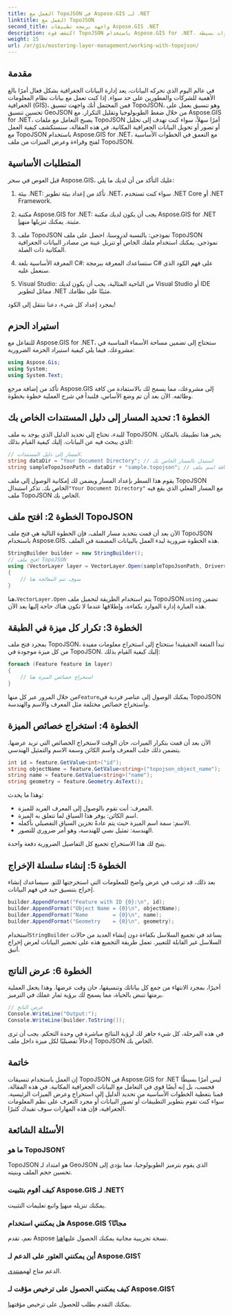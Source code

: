 ```yaml
---
title: العمل مع TopoJSON في Aspose.GIS لـ .NET
linktitle: العمل مع TopoJSON
second_title: واجهة برمجة تطبيقات Aspose.GIS .NET
description: اكتشف قوة TopoJSON باستخدام Aspose.GIS for .NET. تعلم كيفية قراءة واستخراج وعرض الميزات الجغرافية المكانية بخطوات بسيطة.
weight: 15
url: /ar/gis/mastering-layer-management/working-with-topojson/
---
```

## مقدمة

في عالم اليوم الذي تحركه البيانات، يعد إدارة البيانات الجغرافية بشكل فعال أمرًا بالغ الأهمية للشركات والمطورين على حد سواء. إذا كنت تعمل مع بيانات نظام المعلومات الجغرافية (GIS)، فمن المحتمل أنك واجهت تنسيق TopoJSON، وهو تنسيق يعمل على تحسين تنسيق GeoJSON من خلال ضغط الطوبولوجيا وتقليل التكرار. مع Aspose.GIS for .NET، يصبح التعامل مع ملفات TopoJSON أمرًا سهلاً، سواء كنت تهدف إلى تحليل أو تصور أو تحويل البيانات الجغرافية المكانية. في هذه المقالة، سنستكشف كيفية العمل مع TopoJSON باستخدام Aspose.GIS for .NET، مع التعمق في الخطوات الأساسية لفتح وقراءة وعرض الميزات من ملف TopoJSON.

## المتطلبات الأساسية

قبل الغوص في سحر Aspose.GIS، عليك التأكد من أن لديك ما يلي:

1. بيئة .NET: تأكد من إعداد بيئة تطوير .NET، سواء كنت تستخدم .NET Core أو .NET Framework.
   
2.  مكتبة Aspose.GIS for .NET: يجب أن يكون لديك مكتبة Aspose.GIS for .NET مثبتة. يمكنك تنزيلها من[هنا](https://releases.aspose.com/gis/net/).

3. ملف TopoJSON نموذجي: بالنسبة لدروسنا، احصل على ملف TopoJSON نموذجي. يمكنك استخدام ملفك الخاص أو تنزيل عينة من مصادر البيانات الجغرافية المكانية ذات الصلة.

4. المعرفة الأساسية بلغة C#: ستساعدك المعرفة ببرمجة C# على فهم الكود الذي سنعمل عليه.

5. Visual Studio: من الناحية المثالية، يجب أن يكون لديك Visual Studio أو IDE مماثل لتطوير .NET مثبتًا على نظامك.

بمجرد إعداد كل شيء، دعنا ننتقل إلى الكود!

## استيراد الحزم

للتفاعل مع Aspose.GIS for .NET، ستحتاج إلى تضمين مساحة الأسماء المناسبة في مشروعك. فيما يلي كيفية استيراد الحزمة الضرورية:

```csharp
using Aspose.Gis;
using System;
using System.Text;
```

تأكد من إضافة مرجع Aspose.GIS إلى مشروعك، مما يسمح لك بالاستفادة من كافة وظائفه. الآن بعد أن تم وضع الأساس، فلنبدأ في شرح العملية خطوة بخطوة.

## الخطوة 1: تحديد المسار إلى دليل المستندات الخاص بك

للبدء، تحتاج إلى تحديد الدليل الذي يوجد به ملف TopoJSON. يخبر هذا تطبيقك بالمكان الذي يبحث فيه عن البيانات. إليك كيفية القيام بذلك:

```csharp
// المسار إلى دليل المستندات.
string dataDir = "Your Document Directory"; // استبدل بالمسار الخاص بك
string sampleTopoJsonPath = dataDir + "sample.topojson"; // إضافة اسم ملف TopoJSON
```

 يقوم هذا السطر بإعداد المسار ويضمن لك إمكانية الوصول إلى ملف TopoJSON الخاص بك. تذكر استبدال`"Your Document Directory"` مع المسار الفعلي الذي يقع فيه ملف TopoJSON الخاص بك.

## الخطوة 2: افتح ملف TopoJSON

الآن بعد أن قمت بتحديد مسار الملف، فإن الخطوة التالية هي فتح ملف TopoJSON باستخدام Aspose.GIS. هذه الخطوة ضرورية لبدء العمل بالبيانات المضمنة في الملف.

```csharp
StringBuilder builder = new StringBuilder();
// افتح ملف TopoJSON
using (VectorLayer layer = VectorLayer.Open(sampleTopoJsonPath, Drivers.TopoJson))
{
    // سوف تتم المعالجة هنا
}
```

 هنا،`VectorLayer.Open` يتم استخدام الطريقة لتحميل ملف TopoJSON.`using` تضمن هذه العبارة إدارة الموارد بكفاءة، وإطلاقها عندما لا تكون هناك حاجة إليها بعد الآن.

## الخطوة 3: تكرار كل ميزة في الطبقة

بمجرد فتح ملف TopoJSON، تبدأ المتعة الحقيقية! ستحتاج إلى استخراج معلومات مفيدة من كل ميزة موجودة في TopoJSON. إليك كيفية القيام بذلك:

```csharp
foreach (Feature feature in layer)
{
    // استخراج خصائص الميزة هنا
}
```

 من خلال المرور عبر كل منها`Feature`يمكنك الوصول إلى عناصر فردية في TopoJSON واستخراج خصائص مختلفة مثل المعرف والاسم والهندسة.

## الخطوة 4: استخراج خصائص الميزة

الآن بعد أن قمت بتكرار الميزات، حان الوقت لاستخراج الخصائص التي تريد عرضها. يتضمن ذلك جلب المعرف واسم الكائن وسمة الاسم والتمثيل الهندسي.

```csharp
int id = feature.GetValue<int>("id");
string objectName = feature.GetValue<string>("topojson_object_name");
string name = feature.GetValue<string>("name");
string geometry = feature.Geometry.AsText();
```

وهذا ما يحدث:
- المعرف: أنت تقوم بالوصول إلى المعرف الفريد للميزة.
- اسم الكائن: يوفر هذا السياق لما تتعلق به الميزة.
- الاسم: سمة اسم الميزة حيث يتم عادةً تخزين السياق التفصيلي بأكمله.
- الهندسة: تمثيل نصي للهندسة، وهو أمر ضروري للتصور.

يتيح لك هذا الاستخراج تجميع كل التفاصيل الضرورية دفعة واحدة.

## الخطوة 5: إنشاء سلسلة الإخراج

بعد ذلك، قد ترغب في عرض واضح للمعلومات التي استخرجتها للتو. سيساعدك إنشاء إخراج بتنسيق جيد في فهم البيانات.

```csharp
builder.AppendFormat("Feature with ID {0}:\n", id);
builder.AppendFormat("Object Name = {0}\n", objectName);
builder.AppendFormat("Name        = {0}\n", name);
builder.AppendFormat("Geometry    = {0}\n", geometry);
```

 استخدام`StringBuilder` يساعد في تجميع السلاسل بكفاءة دون إنشاء العديد من حالات السلاسل غير القابلة للتغيير. تعمل طريقة التجميع هذه على تحضير البيانات لعرض إخراج أنيق.

## الخطوة 6: عرض الناتج

أخيرًا، بمجرد الانتهاء من جمع كل بياناتك وتنسيقها، حان وقت عرضها. وهذا يجعل العملية برمتها تنبض بالحياة، مما يسمح لك برؤية ثمار عملك في الترميز.

```csharp
// عرض الناتج
Console.WriteLine("Output:");
Console.WriteLine(builder.ToString());
```

في هذه المرحلة، كل شيء جاهز لك لرؤية النتائج مباشرة في وحدة التحكم. يجب أن ترى إدخالاً تفصيليًا لكل ميزة داخل ملف TopoJSON الخاص بك.

## خاتمة

إن العمل باستخدام تنسيقات TopoJSON في Aspose.GIS for .NET ليس أمرًا بسيطًا فحسب، بل إنه أيضًا قوي في التعامل مع البيانات الجغرافية المكانية. في هذه المقالة، قمنا بتغطية الخطوات الأساسية من تحديد الدليل إلى استخراج وعرض الميزات الرئيسية. سواء كنت تقوم بتطوير التطبيقات أو تصور البيانات أو مجرد التعرف على نظم المعلومات الجغرافية، فإن هذه المهارات سوف تفيدك كثيرًا.

## الأسئلة الشائعة

### ما هو TopoJSON؟
TopoJSON هو امتداد لـ GeoJSON الذي يقوم بترميز الطوبولوجيا، مما يؤدي إلى تحسين حجم الملف وبنيته.

### كيف أقوم بتثبيت Aspose.GIS لـ .NET؟
 يمكنك تنزيله من[هنا](https://releases.aspose.com/gis/net/) واتبع تعليمات التثبيت.

### هل يمكنني استخدام Aspose.GIS مجانًا؟
 نعم، تقدم Aspose نسخة تجريبية مجانية يمكنك الحصول عليها[هنا](https://releases.aspose.com/).

### أين يمكنني العثور على الدعم لـ Aspose.GIS؟
 الدعم متاح لهم[منتدى](https://forum.aspose.com/c/gis/33/).

### كيف يمكنني الحصول على ترخيص مؤقت لـ Aspose.GIS؟
 يمكنك التقدم بطلب للحصول على ترخيص مؤقت[هنا](https://purchase.conholdate.com/temporary-license/).
